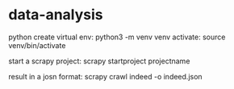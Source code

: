 # data-analysis

python 
create virtual env: python3 -m venv venv
activate: source venv/bin/activate

start a scrapy project: scrapy startproject projectname

result in a josn format: scrapy crawl indeed -o indeed.json  